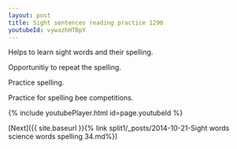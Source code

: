 ```yaml
---
layout: post
title: Sight sentences reading practice 1290
youtubeId: vywazhHTBpY
---
```

 
 
Helps to learn sight words and their spelling.

Opportunitiy to repeat the spelling. 

Practice spelling. 
 
Practice for spelling bee competitions. 
 
{% include youtubePlayer.html id=page.youtubeId %}
 
 

[Next]({{ site.baseurl }}{% link  split1/_posts/2014-10-21-Sight words science words spelling 34.md%})
 
